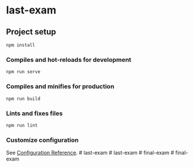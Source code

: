 # last-exam

## Project setup
```
npm install
```

### Compiles and hot-reloads for development
```
npm run serve
```

### Compiles and minifies for production
```
npm run build
```

### Lints and fixes files
```
npm run lint
```

### Customize configuration
See [Configuration Reference](https://cli.vuejs.org/config/).
#   l a s t - e x a m  
 #   l a s t - e x a m  
 #   f i n a l - e x a m  
 #   f i n a l - e x a m  
 